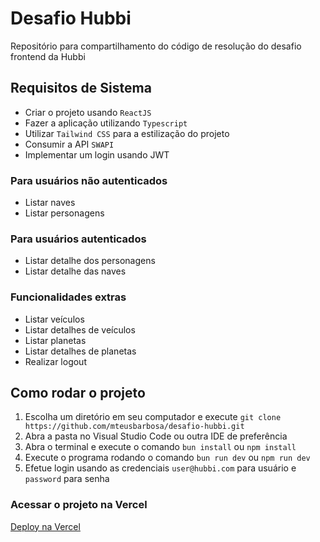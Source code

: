 # Desafio Hubbi

Repositório para compartilhamento do código de resolução do desafio frontend da Hubbi

## Requisitos de Sistema

- Criar o projeto usando `ReactJS`
- Fazer a aplicação utilizando `Typescript`
- Utilizar `Tailwind CSS` para a estilização do projeto
- Consumir a API `SWAPI`
- Implementar um login usando JWT

### Para usuários não autenticados

- Listar naves
- Listar personagens

### Para usuários autenticados

- Listar detalhe dos personagens
- Listar detalhe das naves

### Funcionalidades extras

- Listar veículos
- Listar detalhes de veículos
- Listar planetas
- Listar detalhes de planetas
- Realizar logout

## Como rodar o projeto

1. Escolha um diretório em seu computador e execute `git clone https://github.com/mteusbarbosa/desafio-hubbi.git`
2. Abra a pasta no Visual Studio Code ou outra IDE de preferência
3. Abra o terminal e execute o comando `bun install` ou `npm install`
4. Execute o programa rodando o comando `bun run dev` ou `npm run dev`
5. Efetue login usando as credenciais `user@hubbi.com` para usuário e `password` para senha

### Acessar o projeto na Vercel

[Deploy na Vercel](https://desafio-hubbi.vercel.app/)
